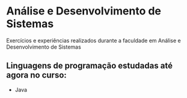 # Análise e Desenvolvimento de Sistemas

Exercícios e experiências realizados durante a faculdade em Análise e Desenvolvimento de Sistemas

## Linguagens de programação estudadas até agora no curso:

-   Java
